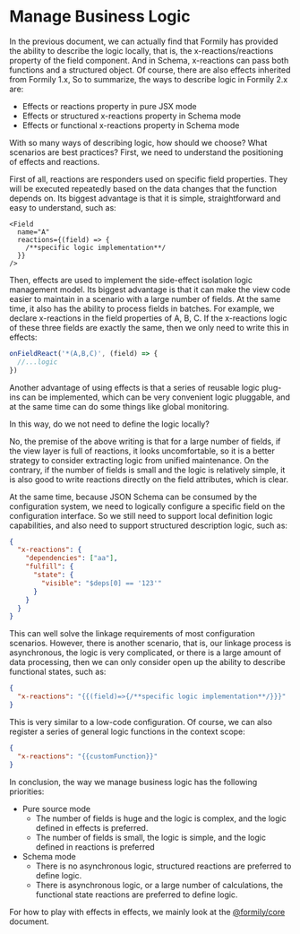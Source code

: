 # Manage Business Logic

In the previous document, we can actually find that Formily has provided the ability to describe the logic locally, that is, the x-reactions/reactions property of the field component. And in Schema, x-reactions can pass both functions and a structured object. Of course, there are also effects inherited from Formily 1.x, So to summarize, the ways to describe logic in Formily 2.x are:

- Effects or reactions property in pure JSX mode
- Effects or structured x-reactions property in Schema mode
- Effects or functional x-reactions property in Schema mode

With so many ways of describing logic, how should we choose? What scenarios are best practices? First, we need to understand the positioning of effects and reactions.

First of all, reactions are responders used on specific field properties. They will be executed repeatedly based on the data changes that the function depends on. Its biggest advantage is that it is simple, straightforward and easy to understand, such as:

```tsx pure
<Field
  name="A"
  reactions={(field) => {
    /**specific logic implementation**/
  }}
/>
```

Then, effects are used to implement the side-effect isolation logic management model. Its biggest advantage is that it can make the view code easier to maintain in a scenario with a large number of fields. At the same time, it also has the ability to process fields in batches. For example, we declare x-reactions in the field properties of A, B, C. If the x-reactions logic of these three fields are exactly the same, then we only need to write this in effects:

```ts
onFieldReact('*(A,B,C)', (field) => {
  //...logic
})
```

Another advantage of using effects is that a series of reusable logic plug-ins can be implemented, which can be very convenient logic pluggable, and at the same time can do some things like global monitoring.

In this way, do we not need to define the logic locally?

No, the premise of the above writing is that for a large number of fields, if the view layer is full of reactions, it looks uncomfortable, so it is a better strategy to consider extracting logic from unified maintenance.
On the contrary, if the number of fields is small and the logic is relatively simple, it is also good to write reactions directly on the field attributes, which is clear.

At the same time, because JSON Schema can be consumed by the configuration system, we need to logically configure a specific field on the configuration interface. So we still need to support local definition logic capabilities, and also need to support structured description logic, such as:

```json
{
  "x-reactions": {
    "dependencies": ["aa"],
    "fulfill": {
      "state": {
        "visible": "$deps[0] == '123'"
      }
    }
  }
}
```

This can well solve the linkage requirements of most configuration scenarios. However, there is another scenario, that is, our linkage process is asynchronous, the logic is very complicated, or there is a large amount of data processing, then we can only consider open up the ability to describe functional states, such as:

```json
{
  "x-reactions": "{{(field)=>{/**specific logic implementation**/}}}"
}
```

This is very similar to a low-code configuration. Of course, we can also register a series of general logic functions in the context scope:

```json
{
  "x-reactions": "{{customFunction}}"
}
```

In conclusion, the way we manage business logic has the following priorities:

- Pure source mode
  - The number of fields is huge and the logic is complex, and the logic defined in effects is preferred.
  - The number of fields is small, the logic is simple, and the logic defined in reactions is preferred
- Schema mode
  - There is no asynchronous logic, structured reactions are preferred to define logic.
  - There is asynchronous logic, or a large number of calculations, the functional state reactions are preferred to define logic.

For how to play with effects in effects, we mainly look at the [@formily/core](https://core.formilyjs.org) document.
